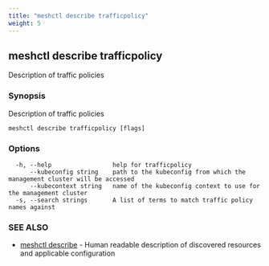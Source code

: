 ```yaml
---
title: "meshctl describe trafficpolicy"
weight: 5
---
```

## meshctl describe trafficpolicy

Description of traffic policies

### Synopsis

Description of traffic policies

```
meshctl describe trafficpolicy [flags]
```

### Options

```
  -h, --help                 help for trafficpolicy
      --kubeconfig string    path to the kubeconfig from which the management cluster will be accessed
      --kubecontext string   name of the kubeconfig context to use for the management cluster
  -s, --search strings       A list of terms to match traffic policy names against
```

### SEE ALSO

* [meshctl describe](../meshctl_describe)	 - Human readable description of discovered resources and applicable configuration

